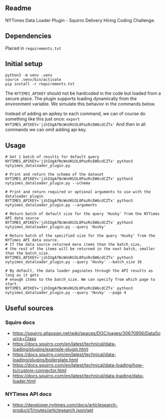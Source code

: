 ## Readme
NYTimes Data Loader Plugin - Squirro Delivery Hiring Coding Challenge.

## Dependencies
Placed in `requirements.txt`

## Initial setup
```
python3 -m venv .venv
source .venv/bin/activate
pip install -r requirements.txt
```

The `NYTIMES_APIKEY` should not be hardcoded in the code but loaded from a secure place. The plugin supports loading dynamically from the environment variable. We simulate this behavior in the commands below. 

Instead of adding an apikey to each command, we can of course do something like this just once:
`export NYTIMES_APIKEY='jihIUgAfNcWnUKU3L0PazRcEW6cdCZTx'`
And then in all commands we can omit adding api key.

## Usage
```
# Get 1 batch of results for default query
NYTIMES_APIKEY='jihIUgAfNcWnUKU3L0PazRcEW6cdCZTx' python3 nytyimes_dataloader_plugin.py

# Print and return the schema of the dataset
NYTIMES_APIKEY='jihIUgAfNcWnUKU3L0PazRcEW6cdCZTx' python3 nytyimes_dataloader_plugin.py --schema

# Print and return required or optional arguments to use with the dataloader plugin
NYTIMES_APIKEY='jihIUgAfNcWnUKU3L0PazRcEW6cdCZTx' python3 nytyimes_dataloader_plugin.py --arguments

# Return batch of default size for the query 'Husky' from the NYTimes API data source
NYTIMES_APIKEY='jihIUgAfNcWnUKU3L0PazRcEW6cdCZTx' python3 nytyimes_dataloader_plugin.py --query 'Husky'

# Return batch of the specified size for the query 'Husky' from the NYTimes API data source.
# If the data source returned more items than the batch_size,
# the rest of the items will be returned in the next batch, smaller than the batch_size.
NYTIMES_APIKEY='jihIUgAfNcWnUKU3L0PazRcEW6cdCZTx' python3 nytyimes_dataloader_plugin.py --query 'Husky' --batch_size 16

# By default, the data loader paginates through the API results as long as it gets 
# enough items to the batch_size. We can specify from which page to start.
NYTIMES_APIKEY='jihIUgAfNcWnUKU3L0PazRcEW6cdCZTx' python3 nytyimes_dataloader_plugin.py --query 'Husky' --page 4
```

## Useful sources
### Squiro docs
- https://squirro.atlassian.net/wiki/spaces/DOC/pages/30670956/DataSource+Class
- https://docs.squirro.com/en/latest/technical/data-loading/plugins/example-plugin.html
- https://docs.squirro.com/en/latest/technical/data-loading/plugins/boilerplate.html
- https://docs.squirro.com/en/latest/technical/data-loading/how-to/custom-connector.html
- https://docs.squirro.com/en/latest/technical/data-loading/data-loader.html

### NYTimes API docs
- https://developer.nytimes.com/docs/articlesearch-product/1/routes/articlesearch.json/get